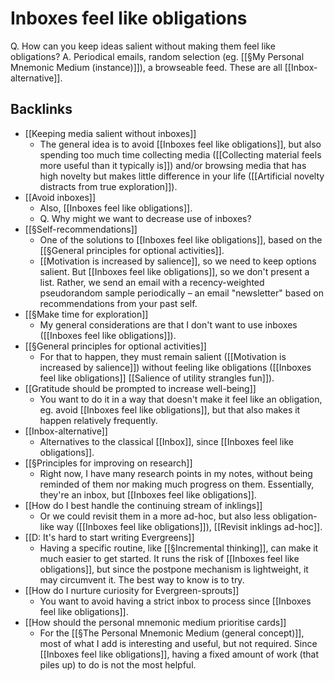 # Inboxes feel like obligations
Q. How can you keep ideas salient without making them feel like obligations?
A. Periodical emails, random selection (eg. [[§My Personal Mnemonic Medium (instance)]]), a browseable feed. These are all [[Inbox-alternative]].

## Backlinks
* [[Keeping media salient without inboxes]]
	* The general idea is to avoid [[Inboxes feel like obligations]], but also spending too much time collecting media ([[Collecting material feels more useful than it typically is]]) and/or browsing media that has high novelty but makes little difference in your life ([[Artificial novelty distracts from true exploration]]).
* [[Avoid inboxes]]
	* Also, [[Inboxes feel like obligations]].
	* Q. Why might we want to decrease use of inboxes?
* [[§Self-recommendations]]
	* One of the solutions to [[Inboxes feel like obligations]], based on the [[§General principles for optional activities]].
	* [[Motivation is increased by salience]], so we need to keep options salient. But [[Inboxes feel like obligations]], so we don't present a list. Rather, we send an email with a recency-weighted pseudorandom sample periodically – an email "newsletter" based on recommendations from your past self.
* [[§Make time for exploration]]
	* My general considerations are that I don't want to use inboxes ([[Inboxes feel like obligations]]).
* [[§General principles for optional activities]]
	* For that to happen, they must remain salient ([[Motivation is increased by salience]]) without feeling like obligations ([[Inboxes feel like obligations]] [[Salience of utility strangles fun]]).
* [[Gratitude should be prompted to increase well-being]]
	* You want to do it in a way that doesn't make it feel like an obligation, eg. avoid [[Inboxes feel like obligations]], but that also makes it happen relatively frequently.
* [[Inbox-alternative]]
	* Alternatives to the classical [[Inbox]], since [[Inboxes feel like obligations]].
* [[§Principles for improving on research]]
	* Right now, I have many research points in my notes, without being reminded of them nor making much progress on them. Essentially, they're an inbox, but [[Inboxes feel like obligations]].
* [[How do I best handle the continuing stream of inklings]]
	* Or we could revisit them in a more ad-hoc, but also less obligation-like way ([[Inboxes feel like obligations]]), [[Revisit inklings ad-hoc]].
* [[D: It's hard to start writing Evergreens]]
	* Having a specific routine, like [[§Incremental thinking]], can make it much easier to get started. It runs the risk of [[Inboxes feel like obligations]], but since the postpone mechanism is lightweight, it may circumvent it. The best way to know is to try. 
* [[How do I nurture curiosity for Evergreen-sprouts]]
	* You want to avoid having a strict inbox to process since [[Inboxes feel like obligations]].
* [[How should the personal mnemonic medium prioritise cards]]
	* For the [[§The Personal Mnemonic Medium (general concept)]], most of what I add is interesting and useful, but not required. Since [[Inboxes feel like obligations]], having a fixed amount of work (that piles up) to do is not the most helpful.

<!-- #Life -->

<!-- {BearID:28F33CC5-0FFB-4F95-8289-1B6F1EA4CB17-15756-00001303C366B261} -->
